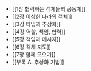 - [[1장 협력하는 객체들의 공동체]]
- [[2장 이상한 나라의 객체]]
- [[3장 타입과 추상화]]
- [[4장 역할, 책임, 협력]]
- [[5장 책임과 메시지]]
- [[6장 객체 지도]]
- [[7장 함께 모으기]]
- [[부록 A. 추상화 기법]]